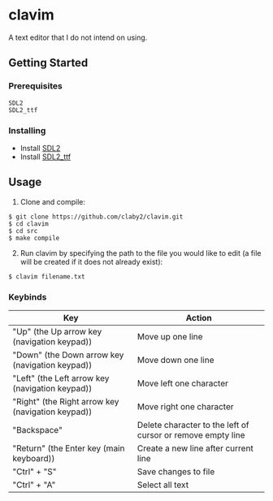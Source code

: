 # clavim
A text editor that I do not intend on using.

## Getting Started

### Prerequisites
```
SDL2
SDL2_ttf
```

### Installing

* Install [SDL2](http://libsdl.org/download-2.0.php)
* Install [SDL2_ttf](https://www.libsdl.org/projects/SDL_ttf/)

## Usage

1. Clone and compile:
```
$ git clone https://github.com/claby2/clavim.git
$ cd clavim
$ cd src
$ make compile
```
2. Run clavim by specifying the path to the file you would like to edit (a file will be created if it does not already exist):
```
$ clavim filename.txt
```

### Keybinds
Key | Action
----|-------
"Up" (the Up arrow key (navigation keypad)) | Move up one line
"Down" (the Down arrow key (navigation keypad)) | Move down one line
"Left" (the Left arrow key (navigation keypad)) | Move left one character
"Right" (the Right arrow key (navigation keypad)) | Move right one character
"Backspace" | Delete character to the left of cursor or remove empty line
"Return" (the Enter key (main keyboard)) | Create a new line after current line
"Ctrl" + "S" | Save changes to file
"Ctrl" + "A" | Select all text
